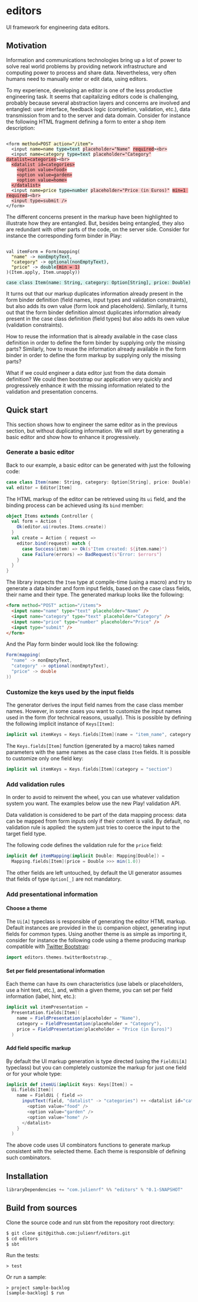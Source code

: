 # editors

UI framework for engineering data editors.

## Motivation

Information and communications technologies bring up a lot of power to solve real world problems by providing network infrastructure and computing power to process and share data. Nevertheless, very often humans need to manually enter or edit data, using editors.

To my experience, developing an editor is one of the less productive engineering task. It seems that capitalizing editors code is challenging, probably because several abstraction layers and concerns are involved and entangled: user interface, feedback logic (completion, validation, etc.), data transmission from and to the server and data domain. Consider for instance the following HTML fragment defining a form to enter a shop item description:

<pre><code>
&lt;form <span title="data transmission" style="background-color: #FFFCDD;">method=POST action="/item"</span>&gt;
  &lt;input <span title="data transmission" style="background-color: #FFFCDD;">name=name</span> <span title="data domain" style="background-color: #DCF7F3;">type=text</span> <span title="user interface" style="background-color: #FFD8D8;">placeholder="Name"</span> <span title="feedback logic" style="background-color: #F5A2A2;">required</span>&gt;<span title="user interface" style="background-color: #FFD8D8;">&lt;br&gt;</span>
  &lt;input <span title="data transmission" style="background-color: #FFFCDD;">name=category</span> <span title="data domain" style="background-color: #DCF7F3;">type=text</span> <span title="user interface" style="background-color: #FFD8D8;">placeholder="Category"</span> <span title="feedback logic" style="background-color: #F5A2A2;">datalist=categories</span>&gt;<span title="user interface" style="background-color: #FFD8D8;">&lt;br&gt;</span>
  <span title="feedback logic" style="background-color: #F5A2A2;">&lt;datalist id=categories&gt;</span>
    <span title="feedback logic" style="background-color: #F5A2A2;">&lt;option value=food&gt;</span>
    <span title="feedback logic" style="background-color: #F5A2A2;">&lt;option value=garden&gt;</span>
    <span title="feedback logic" style="background-color: #F5A2A2;">&lt;option value=home&gt;</span>
  <span title="feedback logic" style="background-color: #F5A2A2;">&lt;/datalist&gt;</span>
  &lt;input <span title="data transmission" style="background-color: #FFFCDD;">name=price</span> <span title="data domain" style="background-color: #DCF7F3;">type=number</span> <span title="user interface" style="background-color: #FFD8D8;">placeholder="Price (in Euros)"</span> <span title="feedback logic" style="background-color: #F5A2A2;">min=1 required</span>&gt;<span title="user interface" style="background-color: #FFD8D8;">&lt;br&gt;</span>
  <span title="user interface" style="background-color: #FFD8D8;">&lt;input type=submit /&gt;</span>
&lt;/form&gt;
</code></pre>

The different concerns present in the markup have been highlighted to illustrate how they are entangled. But, besides being entangled, they also are redundant with other parts of the code, on the server side. Consider for instance the corresponding form binder in Play:

<pre><code>
val itemForm = Form(mapping(
  <span title="data transmission" style="background-color: #FFFCDD;">"name"</span> -> <span title="data domain" style="background-color: #DCF7F3;">nonEmptyText</span>,
  <span title="data transmission" style="background-color: #FFFCDD;">"category"</span> -> <span title="data domain" style="background-color: #DCF7F3;">optional(nonEmptyText)</span>,
  <span title="data transmission" style="background-color: #FFFCDD;">"price"</span> -> <span title="data domain" style="background-color: #DCF7F3;">double</span><span title="feedback logic" style="background-color: #F5A2A2;">(min = 1)</span>
)(Item.apply, Item.unapply))

<span title="data domain" style="background-color: #DCF7F3;">case class Item(name: String, category: Option[String], price: Double)</span>
</code></pre>

It turns out that our markup duplicates information already present in the form binder definition (field names, input types and validation constraints), but also adds its own value (form look and placeholders). Similarly, it turns out that the form binder definition almost duplicates information already present in the case class definition (field types) but also adds its own value (validation constraints).

How to reuse the information that is already available in the case class definition in order to define the form binder by supplying only the missing parts? Similarly, how to reuse the information already available in the form binder in order to define the form markup by supplying only the missing parts?

What if we could engineer a data editor just from the data domain definition? We could then bootstrap our application very quickly and progressively enhance it with the missing information related to the validation and presentation concerns.

## Quick start

This section shows how to engineer the same editor as in the previous section, but without duplicating information. We will start by generating a basic editor and show how to enhance it progressively.

### Generate a basic editor

Back to our example, a basic editor can be generated with just the following code:

```scala
case class Item(name: String, category: Option[String], price: Double)
val editor = Editor[Item]
```

The HTML markup of the editor can be retrieved using its `ui` field, and the binding process can be achieved using its `bind` member:

```scala
object Items extends Controller {
  val form = Action {
    Ok(editor.ui(routes.Items.create))
  }
  val create = Action { request =>
    editor.bind(request) match {
      case Success(item) => Ok(s"Item created: ${item.name}")
      case Failure(errors) => BadRequest(s"Error: $errors")
    }
  }
}
```

The library inspects the `Item` type at compile-time (using a macro) and try to generate a data binder and form input fields, based on the case class fields, their name and their type. The generated markup looks like the following:

```html
<form method="POST" action="/items">
  <input name="name" type="text" placeholder="Name" />
  <input name="category" type="text" placeholder="Category" />
  <input name="price" type="number" placeholder="Price" />
  <input type="submit" />
</form>
```

And the Play form binder would look like the following:

```scala
Form(mapping(
  "name" -> nonEmptyText,
  "category" -> optional(nonEmptyText),
  "price" -> double
))
```

### Customize the keys used by the input fields

The generator derives the input field names from the case class member names. However, in some cases you want to customize the input names used in the form (for technical reasons, usually). This is possible by defining the following implicit instance of `Keys[Item]`:

```scala
implicit val itemKeys = Keys.fields[Item](name = "item_name", category = "item_category", price = "item_price")
```

The `Keys.fields[Item]` function (generated by a macro) takes named parameters with the same names as the case class `Item` fields. It is possible to customize only one field key:

```scala
implicit val itemKeys = Keys.fields[Item](category = "section")
```

### Add validation rules

In order to avoid to reinvent the wheel, you can use whatever validation system you want. The examples below use the new Play! validation API.

Data validation is considered to be part of the data mapping process: data can be mapped from form inputs only if their content is valid. By default, no validation rule is applied: the system just tries to coerce the input to the target field type.

The following code defines the validation rule for the `price` field:

```scala
implicit def itemMapping(implicit Double: Mapping[Double]) =
  Mapping.fields[Item](price = Double >>> min(1.0))
```

The other fields are left untouched, by default the UI generator assumes that fields of type `Option[_]` are not mandatory.

### Add presentational information

#### Choose a theme

The `Ui[A]` typeclass is responsible of generating the editor HTML markup. Default instances are provided in the `Ui` companion object, generating input fields for common types. Using another theme is as simple as importing it, consider for instance the following code using a theme producing markup compatible with [Twitter Bootstrap](http://getbootstrap.com/):

```scala
import editors.themes.twitterBootstrap._
```

#### Set per field presentational information

Each theme can have its own characteristics (use labels or placeholders, use a hint text, etc.), and, within a given theme, you can set per field information (label, hint, etc.):

```scala
implicit val itemPresentation =
  Presentation.fields[Item](
    name = FieldPresentation(placeholder = "Name"),
    category = FieldPresentation(placeholder = "Category"),
    price = FieldPresentation(placeholder = "Price (in Euros)")
  )
```

#### Add field specific markup

By default the UI markup generation is type directed (using the `FieldUi[A]` typeclass) but you can completely customize the markup for just one field or for your whole type:

```scala
implicit def itemUi(implicit Keys: Keys[Item]) =
  Ui.fields[Item](
    name = FieldUi { field =>
      inputText(field, "datalist" -> "categories") ++ <datalist id="categories">
        <option value="food" />
        <option value="garden" />
        <option value="home" />
      </datalist>
    }
  )
```

The above code uses UI combinators functions to generate markup consistent with the selected theme. Each theme is responsible of defining such combinators.

## Installation

```scala
libraryDependencies += "com.julienrf" %% "editors" % "0.1-SNAPSHOT"
```

## Build from sources

Clone the source code and run sbt from the repository root directory:

```sh
$ git clone git@github.com:julienrf/editors.git
$ cd editors
$ sbt
```

Run the tests:

```
> test
```

Or run a sample:

```
> project sample-backlog
[sample-backlog] $ run
```
